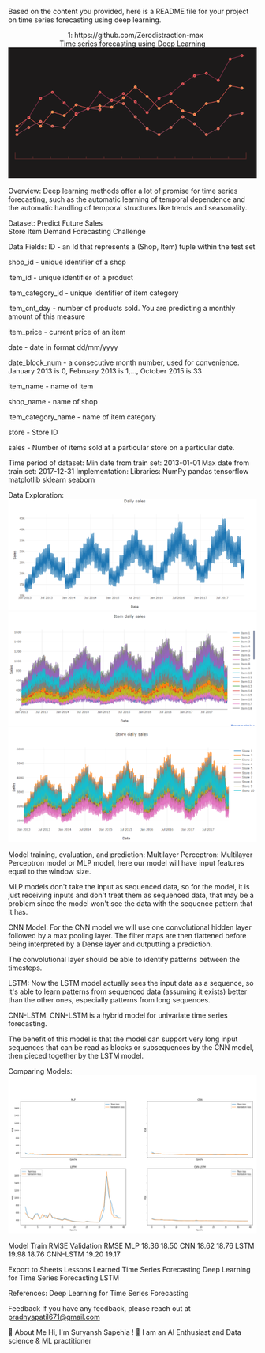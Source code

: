 Based on the content you provided, here is a README file for your project on time series forecasting using deep learning.

<div align="center">
  
1: https://github.com/Zerodistraction-max
</div>

<div align="center">Time series forecasting using Deep Learning</div>
<div align="center"><img src="https://github.com/Zerodistraction-max/Time-series-forecasting-using-Deep-Learning/blob/main/output/overview.gif?raw=true"></div>

Overview:
Deep learning methods offer a lot of promise for time series forecasting, such as the automatic learning of temporal dependence and the automatic handling of temporal structures like trends and seasonality.

Dataset:
Predict Future Sales<br>
Store Item Demand Forecasting Challenge

Data Fields:
ID - an Id that represents a (Shop, Item) tuple within the test set

shop_id - unique identifier of a shop

item_id - unique identifier of a product

item_category_id - unique identifier of item category

item_cnt_day - number of products sold. You are predicting a monthly amount of this measure

item_price - current price of an item

date - date in format dd/mm/yyyy

date_block_num - a consecutive month number, used for convenience. January 2013 is 0, February 2013 is 1,..., October 2015 is 33

item_name - name of item

shop_name - name of shop

item_category_name - name of item category

store - Store ID

sales - Number of items sold at a particular store on a particular date.

Time period of dataset:
Min date from train set: 2013-01-01
Max date from train set: 2017-12-31
Implementation:
Libraries: NumPy pandas tensorflow matplotlib sklearn seaborn

Data Exploration:
<img src="https://github.com/Zerodistraction-max/Time-series-forecasting-using-Deep-Learning/blob/main/output/overall%20daily%20sales.PNG?raw=true">
<img src="https://github.com/Zerodistraction-max/Time-series-forecasting-using-Deep-Learning/blob/main/output/item%20daily%20sales.PNG?raw=true">
<img src="https://github.com/Zerodistraction-max/Time-series-forecasting-using-Deep-Learning/blob/main/output/store%20sales.PNG?raw=true">

Model training, evaluation, and prediction:
Multilayer Perceptron:
Multilayer Perceptron model or MLP model, here our model will have input features equal to the window size.

MLP models don't take the input as sequenced data, so for the model, it is just receiving inputs and don't treat them as sequenced data, that may be a problem since the model won't see the data with the sequence pattern that it has.

CNN Model:
For the CNN model we will use one convolutional hidden layer followed by a max pooling layer. The filter maps are then flattened before being interpreted by a Dense layer and outputting a prediction.

The convolutional layer should be able to identify patterns between the timesteps.

LSTM:
Now the LSTM model actually sees the input data as a sequence, so it's able to learn patterns from sequenced data (assuming it exists) better than the other ones, especially patterns from long sequences.

CNN-LSTM:
CNN-LSTM is a hybrid model for univariate time series forecasting.

The benefit of this model is that the model can support very long input sequences that can be read as blocks or subsequences by the CNN model, then pieced together by the LSTM model.

Comparing Models:
<img src="https://github.com/Zerodistraction-max/Time-series-forecasting-using-Deep-Learning/blob/main/output/compare%20models.PNG?raw=true">
<br>

Model	Train RMSE	Validation RMSE
MLP	18.36	18.50
CNN	18.62	18.76
LSTM	19.98	18.76
CNN-LSTM	19.20	19.17

Export to Sheets
Lessons Learned
Time Series Forecasting
Deep Learning for Time Series Forecasting
LSTM

References:
Deep Learning for Time Series Forecasting

Feedback
If you have any feedback, please reach out at pradnyapatil671@gmail.com

🚀 About Me
Hi, I'm Suryansh Sapehia ! 👋
I am an AI Enthusiast and Data science & ML practitioner







